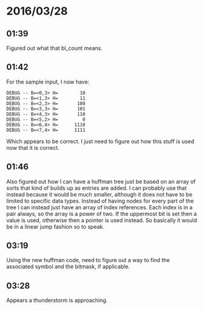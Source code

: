 # 2016/03/28

## 01:39

Figured out what that bl_count means.

## 01:42

For the sample input, I now have:

	DEBUG -- B=<0,3> H=        10
	DEBUG -- B=<1,3> H=        11
	DEBUG -- B=<2,3> H=       100
	DEBUG -- B=<3,3> H=       101
	DEBUG -- B=<4,3> H=       110
	DEBUG -- B=<5,2> H=         0
	DEBUG -- B=<6,4> H=      1110
	DEBUG -- B=<7,4> H=      1111

Which appears to be correct. I just need to figure out how this stuff is used
now that it is correct.

## 01:46

Also figured out how I can have a huffman tree just be based on an array of
sorts that kind of builds up as entries are added. I can probably use that
instead because it would be much smaller, although it does not have to be
limited to specific data types. Instead of having nodes for every part of the
tree I can instead just have an array of index references. Each index is in a
pair always, so the array is a power of two. If the uppermost bit is set then
a value is used, otherwise then a pointer is used instead. So basically it
would be in a linear jump fashion so to speak.

## 03:19

Using the new huffman code, need to figure out a way to find the associated
symbol and the bitmask, if applicable.

## 03:28

Appears a thunderstorm is approaching.

